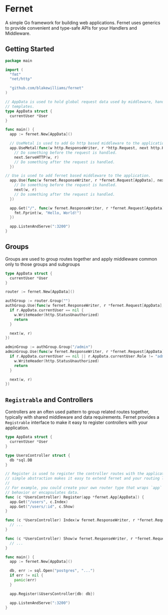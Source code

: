 # Fernet

A simple Go framework for building web applications. Fernet uses generics to
provide convenient and type-safe APIs for your Handlers and Middleware.

## Getting Started

```go
package main

import (
  "fmt"
  "net/http"

  "github.com/blakewilliams/fernet"
)

// AppData is used to hold global request data used by middleware, handlers, and
// templates.
type AppData struct {
  currentUser *User
}

func main() {
  app := fernet.New[AppData]()

  // UseMetal is used to add Go http based middleware to the application.
  app.UseMetal(func(w http.ResponseWriter, r *http.Request, next http.Handler) {
    // Do something before the request is handled.
    next.ServeHTTP(w, r)
    // Do something after the request is handled.
  })

// Use is used to add fernet based middleware to the application.
  app.Use(func(w fernet.ResponseWriter, r *fernet.Request[AppData], next fernet.Handler[AppData]) {
    // Do something before the request is handled.
    next(w, r)
    // Do something after the request is handled.
  })

  app.Get("/", func(w fernet.ResponseWriter, r *fernet.Request[Appdata]) {
    fmt.Fprint(w, "Hello, World!")
  })

  app.ListenAndServe(":3200")
}
```

## Groups

Groups are used to group routes together and apply middleware common only to those groups and subgroups

```go
type AppData struct {
  currentUser *User
}

router := fernet.New[AppData]()

authGroup := router.Group("")
authGroup.Use(func(w fernet.ResponseWriter, r *fernet.Request[AppData], next fernet.Handler[AppData]) {
  if r.AppData.currentUser == nil {
    w.WriteHeader(http.StatusUnauthorized)
    return
  }

  next(w, r)
})

adminGroup := authGroup.Group("/admin")
adminGroup.Use(func(w fernet.ResponseWriter, r *fernet.Request[AppData], next fernet.Handler[AppData]) {
  if r.AppData.currentUser == nil || r.AppData.currentUser.Role != "admin" {
    w.WriteHeader(http.StatusUnauthorized)
    return
  }

  next(w, r)
})
```

## `Registrable` and Controllers

Controllers are an often used pattern to group related routes together, typically with shared middleware and data requirements. Fernet provides a `Registrable` interface to make it easy to register controllers with your application.

```go
type AppData struct {
  currentUser *User
}

type UsersController struct {
  db *sql.DB
}

// Register is used to register the controller routes with the application. This
// simple abstraction makes it easy to extend fernet and your routing layer.
//
// For example, you could create your own router type that wraps `app` and adds
// behavior or encapsulates data.
func (c *UsersController) Register(app *fernet.App[AppData]) {
  app.Get("/users", c.Index)
  app.Get("/users/:id", c.Show)
}

func (c *UsersController) Index(w fernet.ResponseWriter, r *fernet.Request[AppData]) {
  // ...
}

func (c *UsersController) Show(w fernet.ResponseWriter, r *fernet.Request[AppData]) {
  // ...
}

func main() {
  app := fernet.New[AppData]()

  db, err := sql.Open("postgres", "...")
  if err != nil {
    panic(err)
  }

  app.Register(&UsersController{db: db})

  app.ListenAndServe(":3200")
}
```
